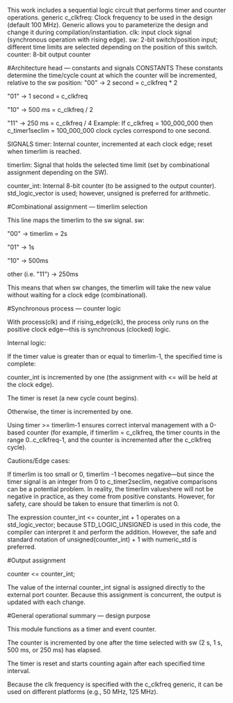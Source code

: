 This work includes a sequential logic circuit that performs timer and counter operations.
generic c_clkfreq: Clock frequency to be used in the design (default 100 MHz). Generic allows you to parameterize the design and change it during compilation/instantiation.
clk: input clock signal (synchronous operation with rising edge).
sw: 2-bit switch/position input; different time limits are selected depending on the position of this switch.
counter: 8-bit output counter

#Architecture head — constants and signals
CONSTANTS
These constants determine the time/cycle count at which the counter will be incremented, relative to the sw position:
"00" → 2 second = c_clkfreq * 2

"01" → 1 second = c_clkfreq

"10" → 500 ms = c_clkfreq / 2

"11" → 250 ms = c_clkfreq / 4
Example: If c_clkfreq = 100_000_000 then c_timer1seclim = 100_000_000 clock cycles correspond to one second.

SIGNALS
timer: Internal counter, incremented at each clock edge; reset when timerlim is reached.

timerlim: Signal that holds the selected time limit (set by combinational assignment depending on the SW).

counter_int: Internal 8-bit counter (to be assigned to the output counter). std_logic_vector is used; however, unsigned is preferred for arithmetic.

#Combinational assignment — timerlim selection

This line maps the timerlim to the sw signal. sw:

"00" → timerlim = 2s

"01" → 1s

"10" → 500ms

other (i.e. "11") → 250ms

This means that when sw changes, the timerlim will take the new value without waiting for a clock edge (combinational).

#Synchronous process — counter logic

With process(clk) and if rising_edge(clk), the process only runs on the positive clock edge—this is synchronous (clocked) logic.

Internal logic:

If the timer value is greater than or equal to timerlim-1, the specified time is complete:

counter_int is incremented by one (the assignment with <= will be held at the clock edge).

The timer is reset (a new cycle count begins).

Otherwise, the timer is incremented by one.

Using timer >= timerlim-1 ensures correct interval management with a 0-based counter (for example, if timerlim = c_clkfreq, the timer counts in the range 0..c_clkfreq-1, and the counter is incremented after the c_clkfreq cycle).

Cautions/Edge cases:

If timerlim is too small or 0, timerlim -1 becomes negative—but since the timer signal is an integer from 0 to c_timer2seclim, negative comparisons can be a potential problem. In reality, the timerlim values ​​here will not be negative in practice, as they come from positive constants. However, for safety, care should be taken to ensure that timerlim is not 0.

The expression counter_int <= counter_int + 1 operates on a std_logic_vector; because STD_LOGIC_UNSIGNED is used in this code, the compiler can interpret it and perform the addition. However, the safe and standard notation of unsigned(counter_int) + 1 with numeric_std is preferred.

#Output assignment

counter <= counter_int;

The value of the internal counter_int signal is assigned directly to the external port counter. Because this assignment is concurrent, the output is updated with each change.



#General operational summary — design purpose

This module functions as a timer and event counter.

The counter is incremented by one after the time selected with sw (2 s, 1 s, 500 ms, or 250 ms) has elapsed.

The timer is reset and starts counting again after each specified time interval.

Because the clk frequency is specified with the c_clkfreq generic, it can be used on different platforms (e.g., 50 MHz, 125 MHz).
